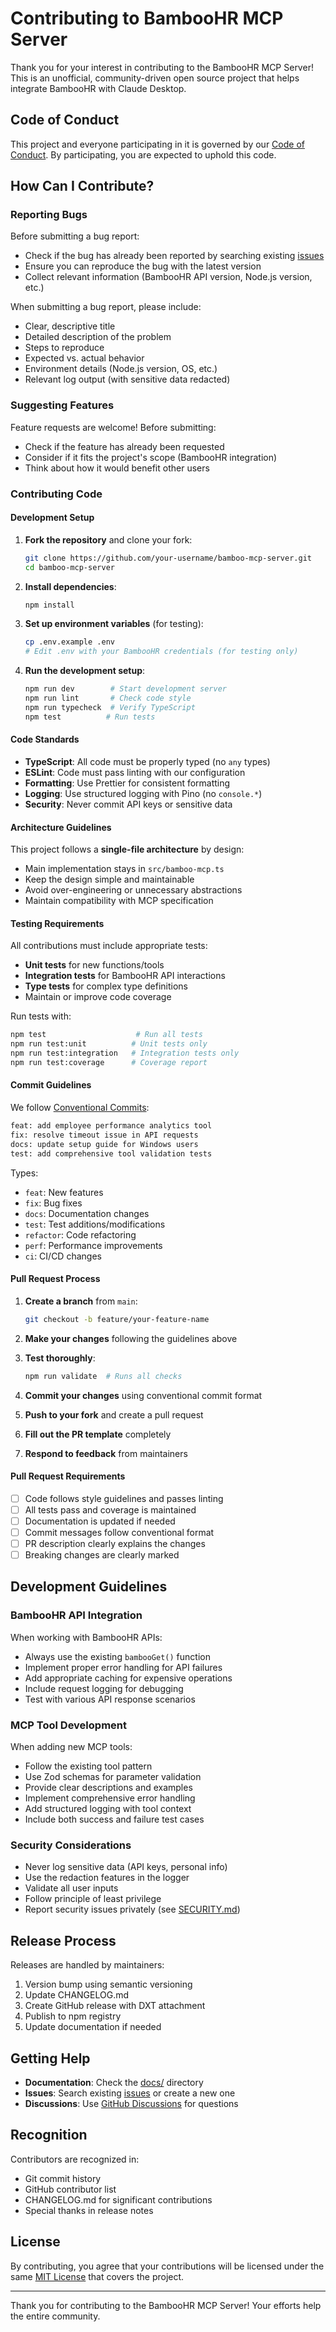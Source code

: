 # Contributing to BambooHR MCP Server

Thank you for your interest in contributing to the BambooHR MCP Server! This is an unofficial, community-driven open source project that helps integrate BambooHR with Claude Desktop.

## Code of Conduct

This project and everyone participating in it is governed by our [Code of Conduct](../project/CODE_OF_CONDUCT.md). By participating, you are expected to uphold this code.

## How Can I Contribute?

### Reporting Bugs

Before submitting a bug report:

- Check if the bug has already been reported by searching existing [issues](../../issues)
- Ensure you can reproduce the bug with the latest version
- Collect relevant information (BambooHR API version, Node.js version, etc.)

When submitting a bug report, please include:

- Clear, descriptive title
- Detailed description of the problem
- Steps to reproduce
- Expected vs. actual behavior
- Environment details (Node.js version, OS, etc.)
- Relevant log output (with sensitive data redacted)

### Suggesting Features

Feature requests are welcome! Before submitting:

- Check if the feature has already been requested
- Consider if it fits the project's scope (BambooHR integration)
- Think about how it would benefit other users

### Contributing Code

#### Development Setup

1. **Fork the repository** and clone your fork:

   ```bash
   git clone https://github.com/your-username/bamboo-mcp-server.git
   cd bamboo-mcp-server
   ```

2. **Install dependencies**:

   ```bash
   npm install
   ```

3. **Set up environment variables** (for testing):

   ```bash
   cp .env.example .env
   # Edit .env with your BambooHR credentials (for testing only)
   ```

4. **Run the development setup**:
   ```bash
   npm run dev        # Start development server
   npm run lint       # Check code style
   npm run typecheck  # Verify TypeScript
   npm test          # Run tests
   ```

#### Code Standards

- **TypeScript**: All code must be properly typed (no `any` types)
- **ESLint**: Code must pass linting with our configuration
- **Formatting**: Use Prettier for consistent formatting
- **Logging**: Use structured logging with Pino (no `console.*`)
- **Security**: Never commit API keys or sensitive data

#### Architecture Guidelines

This project follows a **single-file architecture** by design:

- Main implementation stays in `src/bamboo-mcp.ts`
- Keep the design simple and maintainable
- Avoid over-engineering or unnecessary abstractions
- Maintain compatibility with MCP specification

#### Testing Requirements

All contributions must include appropriate tests:

- **Unit tests** for new functions/tools
- **Integration tests** for BambooHR API interactions
- **Type tests** for complex type definitions
- Maintain or improve code coverage

Run tests with:

```bash
npm test                    # Run all tests
npm run test:unit          # Unit tests only
npm run test:integration   # Integration tests only
npm run test:coverage      # Coverage report
```

#### Commit Guidelines

We follow [Conventional Commits](https://conventionalcommits.org/):

```bash
feat: add employee performance analytics tool
fix: resolve timeout issue in API requests
docs: update setup guide for Windows users
test: add comprehensive tool validation tests
```

Types:

- `feat`: New features
- `fix`: Bug fixes
- `docs`: Documentation changes
- `test`: Test additions/modifications
- `refactor`: Code refactoring
- `perf`: Performance improvements
- `ci`: CI/CD changes

#### Pull Request Process

1. **Create a branch** from `main`:

   ```bash
   git checkout -b feature/your-feature-name
   ```

2. **Make your changes** following the guidelines above

3. **Test thoroughly**:

   ```bash
   npm run validate  # Runs all checks
   ```

4. **Commit your changes** using conventional commit format

5. **Push to your fork** and create a pull request

6. **Fill out the PR template** completely

7. **Respond to feedback** from maintainers

#### Pull Request Requirements

- [ ] Code follows style guidelines and passes linting
- [ ] All tests pass and coverage is maintained
- [ ] Documentation is updated if needed
- [ ] Commit messages follow conventional format
- [ ] PR description clearly explains the changes
- [ ] Breaking changes are clearly marked

## Development Guidelines

### BambooHR API Integration

When working with BambooHR APIs:

- Always use the existing `bambooGet()` function
- Implement proper error handling for API failures
- Add appropriate caching for expensive operations
- Include request logging for debugging
- Test with various API response scenarios

### MCP Tool Development

When adding new MCP tools:

- Follow the existing tool pattern
- Use Zod schemas for parameter validation
- Provide clear descriptions and examples
- Implement comprehensive error handling
- Add structured logging with tool context
- Include both success and failure test cases

### Security Considerations

- Never log sensitive data (API keys, personal info)
- Use the redaction features in the logger
- Validate all user inputs
- Follow principle of least privilege
- Report security issues privately (see [SECURITY.md](SECURITY.md))

## Release Process

Releases are handled by maintainers:

1. Version bump using semantic versioning
2. Update CHANGELOG.md
3. Create GitHub release with DXT attachment
4. Publish to npm registry
5. Update documentation if needed

## Getting Help

- **Documentation**: Check the [docs/](docs/) directory
- **Issues**: Search existing [issues](../../issues) or create a new one
- **Discussions**: Use [GitHub Discussions](../../discussions) for questions

## Recognition

Contributors are recognized in:

- Git commit history
- GitHub contributor list
- CHANGELOG.md for significant contributions
- Special thanks in release notes

## License

By contributing, you agree that your contributions will be licensed under the same [MIT License](LICENSE) that covers the project.

---

Thank you for contributing to the BambooHR MCP Server! Your efforts help the entire community.
